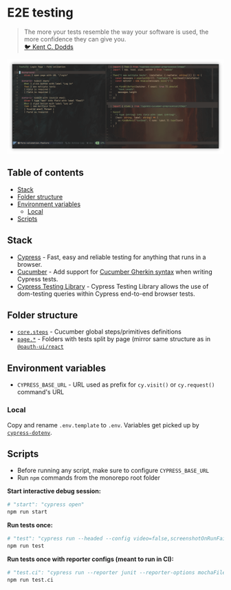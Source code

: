 # E2E testing

> The more your tests resemble the way your software is used, the more
> confidence they can give you.  
> [:bird: Kent C. Dodds][intro_kentcdodds-quote]

![Cypress + Cucumber](docs/preview.png)

[intro_kentcdodds-quote]:
  https://twitter.com/kentcdodds/status/977018512689455106

## Table of contents

<!-- vim-markdown-toc GFM -->

- [Stack](#stack)
- [Folder structure](#folder-structure)
- [Environment variables](#environment-variables)
  - [Local](#local)
- [Scripts](#scripts)

<!-- vim-markdown-toc -->

## Stack

- [Cypress][stack_cypress] - Fast, easy and reliable testing for anything that
  runs in a browser.
- [Cucumber][stack_cucumber] - Add support for [Cucumber Gherkin
  syntax][stack_gherkin-syntax] when writing Cypress tests.
- [Cypress Testing Library][stack_cypress-testing-library] - Cypress Testing
  Library allows the use of dom-testing queries within Cypress end-to-end
  browser tests.

[stack_cypress]: https://www.cypress.io
[stack_cucumber]:
  https://github.com/TheBrainFamily/cypress-cucumber-preprocessor
[stack_gherkin-syntax]: https://cucumber.io/docs/gherkin/reference
[stack_cypress-testing-library]:
  https://testing-library.com/docs/cypress-testing-library/intro

## Folder structure

- [`core.steps`](src/core.steps) - Cucumber global steps/primitives definitions
- [`page.*`](src) - Folders with tests split by page (mirror same structure as
  in [`@oauth-ui/react`](../@oauth-ui.react/src/)

## Environment variables

- `CYPRESS_BASE_URL` - URL used as prefix for `cy.visit()` or `cy.request()`
  command's URL

### Local

Copy and rename `.env.template` to `.env`. Variables get picked up by
[`cypress-dotenv`][local_cypress-dotenv].

[local_cypress-dotenv]: https://github.com/morficus/cypress-dotenv

## Scripts

- Before running any script, make sure to configure `CYPRESS_BASE_URL`
- Run `npm` commands from the monorepo root folder

**Start interactive debug session:**

```bash
# "start": "cypress open"
npm run start
```

**Run tests once:**

```bash
# "test": "cypress run --headed --config video=false,screenshotOnRunFailure=false",
npm run test
```

**Run tests once with reporter configs (meant to run in CI):**

```bash
# "test.ci": "cypress run --reporter junit --reporter-options mochaFile=test_reports/e2e/result-[hash].xml,toConsole=true"
npm run test.ci
```
